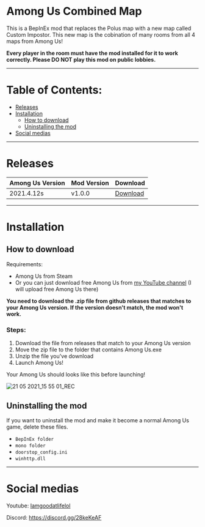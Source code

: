 # Among Us Combined Map

This is a BepInEx mod that replaces the Polus map with a new map called Custom Impostor.
This new map is the cobination of many rooms from all 4 maps from Among Us!

**Every player in the room must have the mod installed for it to work correctly. Please DO NOT play this mod on public lobbies.**
***

# Table of Contents:

- [Releases](#releases)  
- [Installation](#installation)  
  - [How to download](#how-to-download)
  - [Uninstalling the mod](#uninstalling-the-mod)
- [Social medias](#social-medias)
***

# Releases
| Among Us Version | Mod Version | Download
| --- | --- | ---|
| 2021.4.12s | v1.0.0 | [Download](https://github.com/IagallYT/Among-Us-Combined-Map/releases/download/1.0.0/Among.Us.Combined.Map.zip)
***

# Installation 

## How to download

Requirements:
- Among Us from Steam
- Or you can just download free Among Us from [my YouTube channel](https://m.youtube.com/channel/UCFZlRTzu_9BWQNw74NwZ6Lw) (I will upload free Among Us there)

**You need to download the .zip file from github releases that matches to your Among Us version.
If the version doesn't match, the mod won't work.**

### Steps:
1. Download the file from releases that match to your Among Us version
2. Move the zip file to the folder that contains Among Us.exe
3. Unzip the file you've download
4. Launch Among Us!

Your Among Us should looks like this before launching!

![21 05 2021_15 55 01_REC](https://user-images.githubusercontent.com/84431885/119111121-f7a50500-ba4c-11eb-9a4c-8ac51b7fa45e.png)

## Uninstalling the mod
If you want to uninstall the mod and make it become a normal Among Us game, delete these files.
- `BepInEx folder`
- `mono folder`
- `doorstop_config.ini`
- `winhttp.dll`
***

# Social medias
Youtube: [Iamgoodatlifelol](https://m.youtube.com/channel/UCFZlRTzu_9BWQNw74NwZ6Lw)

Discord: https://discord.gg/28keKeAF

